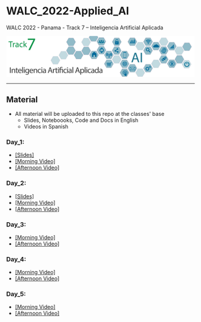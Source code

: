 # WALC_2022-Applied_AI
WALC 2022 - Panama - Track 7 – Inteligencia Artificial Aplicada

<img src='track7.png'/>
<hr>

## Material 
- All material will be uploaded to this repo at the classes' base
  - Slides, Noteboooks, Code and Docs in English 
  - Videos in Spanish

### Day_1:
+ [[Slides]](day_1/) 
+ [[Morning Video]](https://youtu.be/J1d94Vrtj_E)
+ [[Afternoon Video]](https://youtu.be/v5ImBTmVe8Q)
### Day_2:
+ [[Slides]](day_2/) 
+ [[Morning Video]]()
+ [[Afternoon Video]]()
### Day_3:
+ [[Morning Video]]()
+ [[Afternoon Video]]()
### Day_4:
+ [[Morning Video]]()
+ [[Afternoon Video]]()
### Day_5:
+ [[Morning Video]]()
+ [[Afternoon Video]]()
